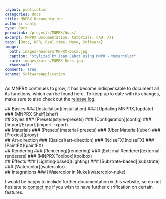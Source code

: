 ```yaml
---
layout: publication
categories: docs
title: MNPRX Documentation
authors: santy
type: Docs
permalink: /projects/MNPRX/docs/
excerpt: MNPRX Documentation, tutorials, FAQ, API
tags: [Docs, NPR, Real-time, Maya, Software]
image:
  path: images/headers/MNPRX-Docs.jpg
  caption: "Stylized by Joan Cabot using MNPR - Watercolor"
  card: images/cards/MNPRX-Docs.jpg
  thumbnail:
comments: true
schema: SoftwareApplication
---
```


As MNPRX continues to grow, it has become indispensable to document all its functions, which can be found here. To keep up to date with its changes, make sure to also check out the [release log](./../release-log).

<div class="doc-element" markdown="1">
## Basics
### [Installation](installation)
### [Updating MNPRX](update)
### [MNPRX Shelf](shelf)
</div>

<div class="doc-element" markdown="1">
## Styles
### [Presets](style-presets)
### [Configuration](config)
### [Import/Export](import-export)
</div>

<div class="doc-element" markdown="1">
## Materials
### [Presets](material-presets)
### [Uber Material](uber)
### [Proxies](proxy)
</div>

<div class="doc-element" markdown="1">
## Art-direction
### [Basics](art-direction)
### [NoiseFX](noiseFX)
### [PaintFX](paintFX)
</div>

<div class="doc-element" markdown="1">
## Rendering
### [Rendering](rendering)
### [External Renderer](external-renderers)
### [MNPRX Toolbox](toolbox)
</div>

<div class="doc-element" markdown="1">
## Effects
### [Lighting-based](lighting)
### [Substrate-based](substrate)
### [Watercolor](watercolor)
</div>

<div class="doc-element" markdown="1">
## Integrations
### [Watercolor in Nuke](watercolor-nuke)
</div>


I would be happy to include further documentation in this website, so do not hesitate to [contact me](/about) if you wish to have further clarification on certain features.
